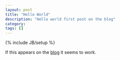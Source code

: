 ```yaml
---
layout: post
title: "Hello World"
description: "Hello world first post on the blog"
category: 
tags: []
---
```

{% include JB/setup %}

If this appears on the [blog](blog.asw.io) it seems to work.
